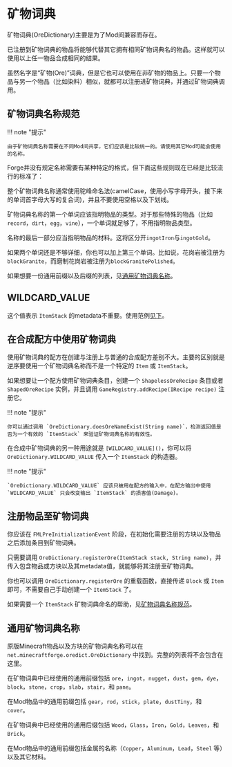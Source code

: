 矿物词典
=======

矿物词典(OreDictionary)主要是为了Mod间兼容而存在。

已注册到矿物词典的物品将能够代替其它拥有相同矿物词典名的物品。这样就可以使用以上任一物品合成相同的结果。

虽然名字是“矿物(Ore)”词典，但是它也可以使用在非矿物的物品上。只要一个物品与另一个物品（比如染料）相似，就都可以注册进矿物词典，并通过矿物词典调用。

矿物词典名称规范
---------------

!!! note "提示"

	由于矿物词典名称需要在不同Mod间共享，它们应该是比较统一的。请使用其它Mod可能会使用的名称。

Forge并没有规定名称需要有某种特定的格式，但下面这些规则现在已经是比较流行的标准了：

整个矿物词典名称通常使用驼峰命名法(camelCase，使用小写字母开头，接下来的单词首字母大写的复合词)，并且不要使用空格以及下划线。

矿物词典名称的第一个单词应该指明物品的类型。对于那些特殊的物品（比如`record`，`dirt`，`egg`，`vine`），一个单词就足够了，不用指明物品类型。

名称的最后一部分应当指明物品的材料。这将区分开`ingotIron`与`ingotGold`。

如果两个单词还是不够详细，你也可以加上第三个单词。比如说，花岗岩被注册为`blockGranite`，而磨制花岗岩被注册为`blockGranitePolished`。

如果想要一份通用前缀以及后缀的列表，见[通用矿物词典名称](#_5)。

WILDCARD_VALUE
--------------

这个值表示 `ItemStack` 的metadata不重要。使用范例[见下](#_3)。

在合成配方中使用矿物词典
---------------------

使用矿物词典的配方在创建与注册上与普通的合成配方差别不大。主要的区别就是逆序要使用一个矿物词典名称而不是一个特定的 `Item` 或 `ItemStack`。

如果想要让一个配方使用矿物词典条目，创建一个 `ShapelessOreRecipe` 条目或者 `ShapedOreRecipe` 实例，并且调用 `GameRegistry.addRecipe(IRecipe recipe)` 注册它。

!!! note "提示"

	你可以通过调用 `OreDictionary.doesOreNameExist(String name)`，检测返回值是否为一个有效的 `ItemStack` 来验证矿物词典名称的有效性。

在合成中矿物词典的另一种用途就是 `[WILDCARD_VALUE]()`，你可以将 `OreDictionary.WILDCARD_VALUE` 传入一个 `ItemStack` 的构造器。

!!! note "提示"

	`OreDictionary.WILDCARD_VALUE` 应该只被用在配方的输入中，在配方输出中使用 `WILDCARD_VALUE` 只会改变输出 `ItemStack` 的损害值(Damage)。

注册物品至矿物词典
----------------

你应该在 `FMLPreInitializationEvent` 阶段，在初始化需要注册的方块以及物品之后添加条目到矿物词典。

只需要调用 `OreDictionary.registerOre(ItemStack stack, String name)`，并传入包含物品或方块以及其metadata值，就能够将其注册至矿物词典。

你也可以调用 `OreDictionary.registerOre` 的重载函数，直接传递 `Block` 或 `Item` 即可，不需要自己手动创建一个 `ItemStack` 了。

如果需要一个 `ItemStack` 矿物词典命名的帮助，见[矿物词典名称规范](#_2)。

通用矿物词典名称
--------------

原版Minecraft物品以及方块的矿物词典名称可以在 `net.minecraftforge.oredict.OreDictionary` 中找到。完整的列表将不会包含在这里。

在矿物词典中已经使用的通用前缀包括 `ore`，`ingot`，`nugget`，`dust`，`gem`，`dye`，`block`，`stone`，`crop`，`slab`，`stair`，和 `pane`。

在Mod物品中的通用前缀包括 `gear`，`rod`，`stick`，`plate`，`dustTiny`，和 `cover`。

在矿物词典中已经使用的通用后缀包括 `Wood`，`Glass`，`Iron`，`Gold`，`Leaves`，和 `Brick`。

在Mod物品中的通用前缀包括金属的名称（`Copper`，`Aluminum`，`Lead`，`Steel` 等）以及其它材料。